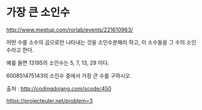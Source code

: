 # 가장 큰 소인수

http://www.meetup.com/rorlab/events/221610963/

어떤 수를 소수의 곱으로만 나타내는 것을 소인수분해라 하고, 이 소수들을 그 수의 소인수라고 한다.

예를 들면 13195의 소인수는 5, 7, 13, 29 이다.

600851475143의 소인수 중에서 가장 큰 수를 구하시오.

출처 : http://codingdojang.com/scode/450

https://projecteuler.net/problem=3
